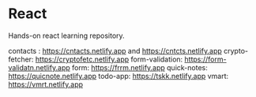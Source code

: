 # React 

Hands-on react learning repository.

contacts : https://cntacts.netlify.app and https://cntcts.netlify.app
crypto-fetcher: https://cryptofetc.netlify.app
form-validation: https://form-validatn.netlify.app
form: https://frrm.netlify.app
quick-notes: https://quicnote.netlify.app
todo-app: https://tskk.netlify.app
vmart: https://vmrt.netlify.app
